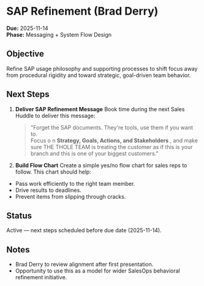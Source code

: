 # SAP Refinement (Brad Derry)

**Due:** 2025-11-14  
**Phase:** Messaging + System Flow Design  

## Objective  
Refine SAP usage philosophy and supporting processes to shift focus away from procedural rigidity and toward strategic, goal-driven team behavior.

## Next Steps  
1. **Deliver SAP Refinement Message**
    Book time during the next Sales Huddle to deliver this message:   
   > "Forget the SAP documents. They're tools, use them if you want to.  
   > Focus o n **Strategy, Goals, Actions, and Stakeholders** , and make sure THE  THOLE TEAM is treating the customer as if this is your branch and this is one of your biggest customers."  

 2. **Build Flow Chart**
   Create a simple yes/no flow chart for sales reps to follow. This chart should help:  
   - Pass work efficiently to the right team member.  
   - Drive results to deadlines.  
   - Prevent items from slipping through cracks.  

## Status  
Active — next steps scheduled before due date (2025-11-14).  

## Notes  
- Brad Derry to review alignment after first presentation.  
- Opportunity to use this as a model for wider SalesOps behavioral refinement initiative.